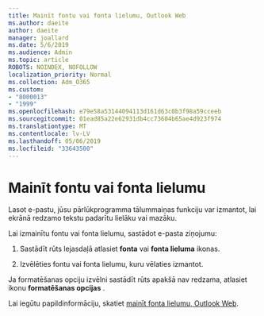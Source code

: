 ```yaml
---
title: Mainīt fontu vai fonta lielumu, Outlook Web
ms.author: daeite
author: daeite
manager: joallard
ms.date: 5/6/2019
ms.audience: Admin
ms.topic: article
ROBOTS: NOINDEX, NOFOLLOW
localization_priority: Normal
ms.collection: Adm_O365
ms.custom:
- "8000013"
- "1999"
ms.openlocfilehash: e79e58a53144094113d161d63c0b3f98a59cceeb
ms.sourcegitcommit: 01ead85a22e62931db4cc73604b65ae4d923f974
ms.translationtype: MT
ms.contentlocale: lv-LV
ms.lasthandoff: 05/06/2019
ms.locfileid: "33643500"
---
```

# <a name="change-font-or-font-size"></a>Mainīt fontu vai fonta lielumu

Lasot e-pastu, jūsu pārlūkprogramma tālummaiņas funkciju var izmantot, lai ekrānā redzamo tekstu padarītu lielāku vai mazāku.
  
Lai izmainītu fontu vai fonta lielumu, sastādot e-pasta ziņojumu:
  
1. Sastādīt rūts lejasdaļā atlasiet **fonta** vai **fonta lieluma** ikonas.
    
2. Izvēlēties fontu vai fonta lielumu, kuru vēlaties izmantot.
    
Ja formatēšanas opciju izvēlni sastādīt rūts apakšā nav redzama, atlasiet ikonu **formatēšanas opcijas** .
  
Lai iegūtu papildinformāciju, skatiet [mainīt fonta lielumu, Outlook Web](https://support.office.com/article/43a2137f-8c3c-46df-af4a-73a12c9bb86e).